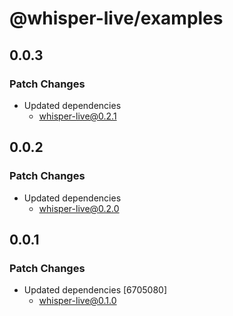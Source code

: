 # @whisper-live/examples

## 0.0.3

### Patch Changes

- Updated dependencies
  - whisper-live@0.2.1

## 0.0.2

### Patch Changes

- Updated dependencies
  - whisper-live@0.2.0

## 0.0.1

### Patch Changes

- Updated dependencies [6705080]
  - whisper-live@0.1.0
